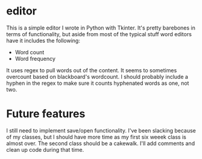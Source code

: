 # editor

This is a simple editor I wrote in Python with Tkinter. It's pretty barebones in terms of functionality, but aside from most of the typical stuff word editors have it includes the following:

- Word count
- Word frequency

It uses regex to pull words out of the content. It seems to sometimes overcount based on blackboard's wordcount. I should probably include a hyphen in the regex to make sure it counts hyphenated words as one, not two. 

# Future features

I still need to implement save/open functionality. I've been slacking because of my classes, but I should have more time as my first six weeek class is almost over. The second class should be a cakewalk. I'll add comments and clean up code during that time.
